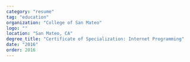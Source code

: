 ```yaml
---
category: "resume"
tag: "education"
organization: "College of San Mateo"
logo: ""
location: "San Mateo, CA"
degree_title: "Certificate of Specialization: Internet Programming"
date: "2016"
order: 2016
---
```

